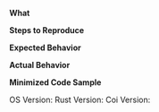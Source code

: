 <!---
    Please fill out this template to help the devs who will be
    investigating this bug.
--->

**What**
<!---
    Add a brief summary of the bug.
--->

**Steps to Reproduce**
<!---
    Add a step-by-step list of instructions of how to reproduce this
    issue. The less ambiguous the better
--->

**Expected Behavior**
<!---
    Explain what you believe the outcome should be when the above steps
    are run.
--->

**Actual Behavior**
<!---
    Explain what you actually see when the above steps are run.
--->

**Minimized Code Sample**
<!---
    If possible, please provide a minimized chunk of code that reproduces
    the issue. If it's too long to past here, please add a link to where
    the code can be viewed if possible.
--->

OS Version: <!--- on *nix systems, something like `uname -a` --->
Rust Version: <!--- output of `rustc--version` --->
Coi Version: <!--- version of the coi crate where this was seen --->
